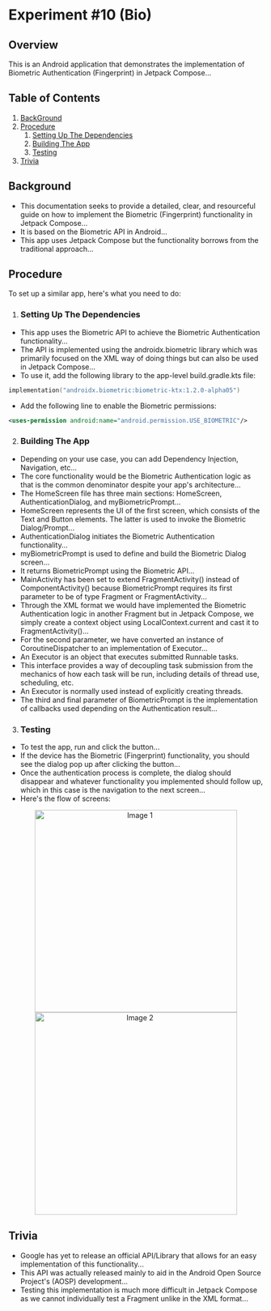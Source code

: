 
# Experiment #10 (Bio)

## Overview
This is an Android application that demonstrates the implementation of Biometric Authentication (Fingerprint) in Jetpack Compose...

## Table of Contents

1. [BackGround](#Background)
2. [Procedure](#Procedure)
    1. [Setting Up The Dependencies](#Setting-Up-The-Dependencies)
    2. [Building The App](#Building-The-App)
    3. [Testing](#Testing)
3. [Trivia](#Trivia)

## Background
- This documentation seeks to provide a detailed, clear, and resourceful guide on how to implement the Biometric (Fingerprint) functionality in Jetpack Compose...
- It is based on the Biometric API in Android...
- This app uses Jetpack Compose but the functionality borrows from the traditional approach...

## Procedure
To set up a similar app, here's what you need to do:

1. ### Setting Up The Dependencies
- This app uses the Biometric API to achieve the Biometric Authentication functionality...
- The API is implemented using the androidx.biometric library which was primarily focused on the XML way of doing things but can also be used in Jetpack Compose...
- To use it, add the following library to the app-level build.gradle.kts file:

```kotlin
implementation("androidx.biometric:biometric-ktx:1.2.0-alpha05")
```
- Add the following line to enable the Biometric permissions:

```xml
<uses-permission android:name="android.permission.USE_BIOMETRIC"/>
```

2. ### Building The App
- Depending on your use case, you can add Dependency Injection, Navigation, etc...
- The core functionality would be the Biometric Authentication logic as that is the common denominator despite your app's architecture...
- The HomeScreen file has three main sections: HomeScreen, AuthenticationDialog, and myBiometricPrompt...
- HomeScreen represents the UI of the first screen, which consists of the Text and Button elements. The latter is used to invoke the Biometric Dialog/Prompt...
- AuthenticationDialog initiates the Biometric Authentication functionality...
- myBiometricPrompt is used to define and build the Biometric Dialog screen...
- It returns BiometricPrompt using the Biometric API...
- MainActivity has been set to extend FragmentActivity() instead of ComponentActivity() because BiometricPrompt requires its first parameter to be of type Fragment or FragmentActivity...
- Through the XML format we would have implemented the Biometric Authentication logic in another Fragment but in Jetpack Compose, we simply create a context object using LocalContext.current and cast it to FragmentActivity()...
- For the second parameter, we have converted an instance of CoroutineDispatcher to an implementation of Executor...
- An Executor is an object that executes submitted Runnable tasks. 
- This interface provides a way of decoupling task submission from the mechanics of how each task will be run, including details of thread use, scheduling, etc. 
- An Executor is normally used instead of explicitly creating threads.
- The third and final parameter of BiometricPrompt is the implementation of callbacks used depending on the Authentication result...

3. ### Testing
- To test the app, run and click the button...
- If the device has the Biometric (Fingerprint) functionality, you should see the dialog pop up after clicking the button...
- Once the authentication process is complete, the dialog should disappear and whatever functionality you implemented should follow up, which in this case is the navigation to the next screen...
- Here's the flow of screens:

<p align="center">
  <img src="https://github.com/emmanuelmuturia/Bio/assets/55001497/f2beaef7-ac3f-4df3-9864-c78685745d35" width="400" alt="Image 1" />
  <img src="https://github.com/emmanuelmuturia/Bio/assets/55001497/edc4aad1-b79c-4815-9882-3ac9e2b2e5ff" width="400" alt="Image 2" />
</p>

## Trivia
- Google has yet to release an official API/Library that allows for an easy implementation of this functionality...
- This API was actually released mainly to aid in the Android Open Source Project's (AOSP) development...
- Testing this implementation is much more difficult in Jetpack Compose as we cannot individually test a Fragment unlike in the XML format...
